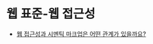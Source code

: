 # 웹 표준-웹 접근성

- [웹 접근성과 시멘틱 마크업은 어떤 관계가 있을까요?](https://github.com/4F4-Association/cheer4-study-1st/blob/main/Resources/%EC%9B%B9%20%ED%91%9C%EC%A4%80-%EC%9B%B9%20%EC%A0%91%EA%B7%BC%EC%84%B1/Semantics.md)
